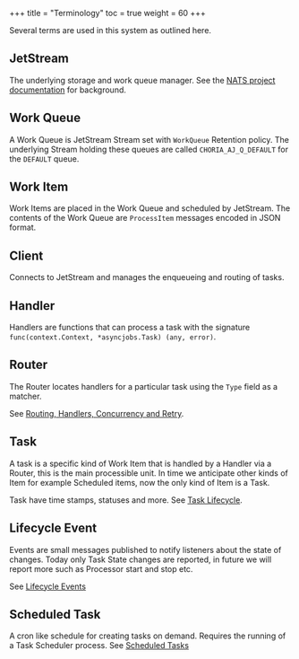 +++
title = "Terminology"
toc = true
weight = 60
+++

Several terms are used in this system as outlined here.

## JetStream

The underlying storage and work queue manager. See the [NATS project documentation](https://docs.nats.io/nats-concepts/jetstream) for background.

## Work Queue

A Work Queue is JetStream Stream set with `WorkQueue` Retention policy. The underlying Stream holding these queues are called `CHORIA_AJ_Q_DEFAULT` for the `DEFAULT` queue.

## Work Item

Work Items are placed in the Work Queue and scheduled by JetStream. The contents of the Work Queue are `ProcessItem` messages encoded in JSON format.

## Client

Connects to JetStream and manages the enqueueing and routing of tasks.

## Handler

Handlers are functions that can process a task with the signature `func(context.Context, *asyncjobs.Task) (any, error)`.

## Router

The Router locates handlers for a particular task using the `Type` field as a matcher.

See [Routing, Handlers, Concurrency and Retry](../routing-concurrency-retry/).

## Task

A task is a specific kind of Work Item that is handled by a Handler via a Router, this is the main processible unit. In time we anticipate other kinds of Item for example Scheduled items, now the only kind of Item is a Task.

Task have time stamps, statuses and more. See [Task Lifecycle](../task-lifecycle/).

## Lifecycle Event

Events are small messages published to notify listeners about the state of changes. Today only Task State changes are reported, in future we will report more such as Processor start and stop etc.

See [Lifecycle Events](../lifecycle-events/)

## Scheduled Task

A cron like schedule for creating tasks on demand. Requires the running of a Task Scheduler process.  See [Scheduled Tasks](../../overview/scheduled-tasks/)
